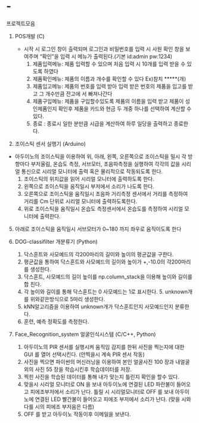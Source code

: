 # -
프로젝트모음

1. POS개발 (C)
   - 시작 시 로그인 창이 출력되며 로그인과 비밀번호를 입력 시 사원 확인 창을 보여주며 “확인”을 입력 시
     메뉴가 출력된다.(기본 id:admin pw:1234)
     1. 제품입력메뉴: 제품 입력할 수 있으며 처음 입력 시 10개를 입력 받을 수 있도록 하였다
     2. 제품확인메뉴: 제품의 이름과 개수를 확인할 수 있다
        Ex)참치 *****(개)
     3. 제품입고메뉴: 제품의 번호를 입력 받아 입력 받은 번호의 제품을 입고를 받고 그 개수만큼 잔고에
        서 빠져나간다
     4. 제품구입메뉴: 제품을 구입할수있도록 제품의 이름을 입력 받고 제품이 성인제품인지 확인후 제품을
        카드와 현금 두 개중 하나를 선택하여 계산할 수 있다.
     5. 종료 : 종료시 일한 분만큼 시급을 계산하여 하루 일당을 출력하고 종료한다.

2. 조이스틱 센서 실행기 (Arduino)
  - 아두이노의 조이스틱을 이용하여 위, 아래, 왼쪽, 오른쪽으로 조이스틱을 밀시 각 방향마다
    부저울림, 온습도 측정, 서브모터, 초음파측정을 실행하여 각각의 값을 시리얼 통신으로 시리얼
    모니터에 출력 혹은 물리적으로 작동되도록 한다.
    1. 조이스틱의 위치값을 읽어 시리얼 모니터에 출력하도록 한다.
    2. 왼쪽으로 조이스틱을 움직일시 부저에서 소리가 나도록 한다.
    3. 오른쪽으로 조이스틱을 움직일시 초음파 거리측정 센서에서 거리를 측정하여 거리를
       Cm 단위로 시리얼 모니터에 출력하도록한다.
    4. 위로 조이스틱을 움직일시 온습도 측정센서에서 온습도를 측정하여 시리얼 모니터에
      출력한다.
   5. 아래로 조이스틱을 움직일시 서브모터가 0~180 까지 좌우로 움직이도록 한다

3. DOG-classifilter 개분류기 (Python)
   1. 닥스훈트와 사모예드의 각200마리의 길이와 높이의 평균값을 구한다.
   2. 평균값을 통하여 닥스훈트와 사모예드의 길이와 높이가 +,-10.0의 각200마리를
      생성한다.
   3. 닥스훈트, 사모예드의 길이 높이를 np.column_stack을 이용해 높이와 길이를 합
      친다.
   4. 각 높이와 길이를 통해 닥스훈트는 0 사모예드는 1로 표시한다. 5. unknown개를 위와같은방식으로 5마리 생성한다.
   5. kNN알고리즘을 이용하여 unknown개가 닥스훈트인지 사모예드인지 분류한다.
   6. 훈련, 예측 정확도를 측정한다.

4. Face_Recognition_system 얼굴인식시스템 (C/C++, Python)
   1. 아두이노의 PIR 센서를 실행시켜 움직임 감지를 한뒤 사진을 찍는지에 대한 GUI 를 열어
    선택시킨다. (안찍을시 계속 PIR 센서 작동)
   2. 사진을 찍으면 파이썬의 머신러닝을 이용하여 본인 얼굴사진 100 장과 내얼굴 외의 사진
    55 장을 학습시킨후 학습데이터를 저장.
   3. 찍힌 사진을 학습된 데이터를 통해 내가 맞는지 틀린지 확인을 할수 있다.
   4. 맞을시 시리얼 모니터로 ON 을 보내 아두이노에 연결된 LED 파란불이 들어오고
    피에조부저에서 소리가 난다. 틀릴 시 시리얼모니터로 OFF 를 보내 아두이노에 연결된
    LED 빨간불이 들어오고 피에조 부저에서 소리가 난다. (맞을 시와 다를 시의 피에조
    부저음은 다름)
   5. OFF 를 받고 아두이노 작동이후 이메일을 보낸다.
